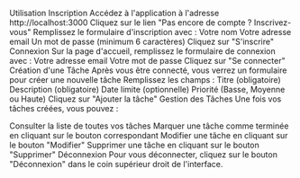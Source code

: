 Utilisation
Inscription
Accédez à l'application à l'adresse http://localhost:3000
Cliquez sur le lien "Pas encore de compte ? Inscrivez-vous"
Remplissez le formulaire d'inscription avec :
Votre nom
Votre adresse email
Un mot de passe (minimum 6 caractères)
Cliquez sur "S'inscrire"
Connexion
Sur la page d'accueil, remplissez le formulaire de connexion avec :
Votre adresse email
Votre mot de passe
Cliquez sur "Se connecter"
Création d'une Tâche
Après vous être connecté, vous verrez un formulaire pour créer une nouvelle tâche
Remplissez les champs :
Titre (obligatoire)
Description (obligatoire)
Date limite (optionnelle)
Priorité (Basse, Moyenne ou Haute)
Cliquez sur "Ajouter la tâche"
Gestion des Tâches
Une fois vos tâches créées, vous pouvez :

Consulter la liste de toutes vos tâches
Marquer une tâche comme terminée en cliquant sur le bouton correspondant
Modifier une tâche en cliquant sur le bouton "Modifier"
Supprimer une tâche en cliquant sur le bouton "Supprimer"
Déconnexion
Pour vous déconnecter, cliquez sur le bouton "Déconnexion" dans le coin supérieur droit de l'interface.

<!-- # Getting Started with Create React App

This project was bootstrapped with [Create React App](https://github.com/facebook/create-react-app).

## Available Scripts

In the project directory, you can run:

### `npm start`

Runs the app in the development mode.\
Open [http://localhost:3000](http://localhost:3000) to view it in your browser.

The page will reload when you make changes.\
You may also see any lint errors in the console. -->

<!-- ### `npm test`

Launches the test runner in the interactive watch mode.\
See the section about [running tests](https://facebook.github.io/create-react-app/docs/running-tests) for more information.

### `npm run build`

Builds the app for production to the `build` folder.\
It correctly bundles React in production mode and optimizes the build for the best performance.

The build is minified and the filenames include the hashes.\
Your app is ready to be deployed!

See the section about [deployment](https://facebook.github.io/create-react-app/docs/deployment) for more information.

### `npm run eject`

**Note: this is a one-way operation. Once you `eject`, you can't go back!**

If you aren't satisfied with the build tool and configuration choices, you can `eject` at any time. This command will remove the single build dependency from your project.

Instead, it will copy all the configuration files and the transitive dependencies (webpack, Babel, ESLint, etc) right into your project so you have full control over them. All of the commands except `eject` will still work, but they will point to the copied scripts so you can tweak them. At this point you're on your own.

You don't have to ever use `eject`. The curated feature set is suitable for small and middle deployments, and you shouldn't feel obligated to use this feature. However we understand that this tool wouldn't be useful if you couldn't customize it when you are ready for it.

## Learn More

You can learn more in the [Create React App documentation](https://facebook.github.io/create-react-app/docs/getting-started).

To learn React, check out the [React documentation](https://reactjs.org/).

### Code Splitting

This section has moved here: [https://facebook.github.io/create-react-app/docs/code-splitting](https://facebook.github.io/create-react-app/docs/code-splitting)

### Analyzing the Bundle Size

This section has moved here: [https://facebook.github.io/create-react-app/docs/analyzing-the-bundle-size](https://facebook.github.io/create-react-app/docs/analyzing-the-bundle-size)

### Making a Progressive Web App

This section has moved here: [https://facebook.github.io/create-react-app/docs/making-a-progressive-web-app](https://facebook.github.io/create-react-app/docs/making-a-progressive-web-app)

### Advanced Configuration

This section has moved here: [https://facebook.github.io/create-react-app/docs/advanced-configuration](https://facebook.github.io/create-react-app/docs/advanced-configuration)

### Deployment

This section has moved here: [https://facebook.github.io/create-react-app/docs/deployment](https://facebook.github.io/create-react-app/docs/deployment)

### `npm run build` fails to minify

This section has moved here: [https://facebook.github.io/create-react-app/docs/troubleshooting#npm-run-build-fails-to-minify](https://facebook.github.io/create-react-app/docs/troubleshooting#npm-run-build-fails-to-minify) -->
